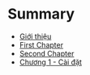 # Summary

* [Giới thiệu](README.md)
* [First Chapter](chapter1.md)
* [Second Chapter](second-chapter.md)
* [Chương 1 - Cài đặt](chuong-1-cai-dat.md)

